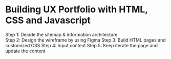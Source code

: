 # Building UX Portfolio with HTML, CSS and Javascript 

Step 1: Decide the sitemap & information architecture  <br>
Step 2: Design the wireframe by using Figma
Step 3: Build HTML pages and customized CSS 
Step 4: Input content 
Step 5: Keep iterate the page and update the content
